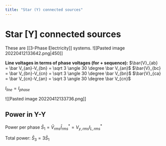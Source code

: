 ```yaml
---
title: "Star (Y) connected sources"
---
```

# Star [Y] connected sources
These are [[3-Phase Electricity]] systems.
![[Pasted image 20220412133642.png|450]]

**Line voltages in terms of phase voltages
(for + sequence):**
$\bar{V}_{ab} = \bar V_{an}-V_{bn} = \sqrt 3 \angle 30 \degree \bar V_{an}$
$\bar{V}_{bc} = \bar V_{bn}-V_{cn} = \sqrt 3 \angle 30 \degree \bar V_{bn}$
$\bar{V}_{ca} = \bar V_{cn}-V_{an} = \sqrt 3 \angle 30 \degree \bar V_{cn}$

$I_{line} = I_{phase}$


![[Pasted image 20220412133736.png]]

## Power in Y-Y
Power per phase
$\bar{S}_1=\bar{V}_{rms} \bar{I}_{rms}^* = V_{y,rms} I_{L,rms}^*$

Total power:
$\bar{S}_3 = 3\bar{S}_1$
